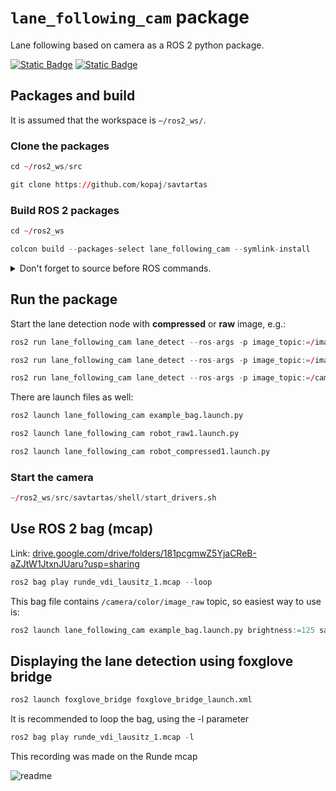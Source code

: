 # `lane_following_cam` package
Lane following based on camera as a ROS 2 python package.  

[![Static Badge](https://img.shields.io/badge/ROS_2-Humble-34aec5)](https://docs.ros.org/en/humble/)
[![Static Badge](https://img.shields.io/badge/ROS_2-Jazzy-34aec5)](https://docs.ros.org/en/jazzy/)

## Packages and build

It is assumed that the workspace is `~/ros2_ws/`.

### Clone the packages
``` r
cd ~/ros2_ws/src
```
``` r
git clone https://github.com/kopaj/savtartas
```

### Build ROS 2 packages
``` r
cd ~/ros2_ws
```
``` r
colcon build --packages-select lane_following_cam --symlink-install
```

<details>
<summary> Don't forget to source before ROS commands.</summary>

``` bash![readme](https://github.com/user-attachments/assets/a306b813-e863-478f-b4dd-1a01c30e439b)

source ~/ros2_ws/install/setup.bash
```
</details>

## Run the package

Start the lane detection node with **compressed** or **raw** image, e.g.:

``` r
ros2 run lane_following_cam lane_detect --ros-args -p image_topic:=/image_raw/compressed -p raw_image:=false
```

``` r
ros2 run lane_following_cam lane_detect --ros-args -p image_topic:=/image_raw -p raw_image:=true
```

``` r
ros2 run lane_following_cam lane_detect --ros-args -p image_topic:=/camera/color/image_raw -p raw_image:=true
```

There are launch files as well: 

``` r
ros2 launch lane_following_cam example_bag.launch.py
```

``` r
ros2 launch lane_following_cam robot_raw1.launch.py
```

``` r
ros2 launch lane_following_cam robot_compressed1.launch.py
```


### Start the camera

``` r 
~/ros2_ws/src/savtartas/shell/start_drivers.sh
```

## Use ROS 2 bag (mcap)

Link: [drive.google.com/drive/folders/181pcgmwZ5YjaCReB-aZJtW1JtxnJUaru?usp=sharing](https://drive.google.com/drive/folders/181pcgmwZ5YjaCReB-aZJtW1JtxnJUaru?usp=sharing)

```r
ros2 bag play runde_vdi_lausitz_1.mcap --loop
```

This bag file contains `/camera/color/image_raw` topic, so easiest way to use is:

``` r
ros2 launch lane_following_cam example_bag.launch.py brightness:=125 saturation:=10 multiplier_bottom:=0.8 multiplier_top:=0.65 divisor:=7.5 cam_align:=-50
```

## Displaying the lane detection using foxglove bridge

```r
ros2 launch foxglove_bridge foxglove_bridge_launch.xml
```

It is recommended to loop the bag, using the -l parameter

```r
ros2 bag play runde_vdi_lausitz_1.mcap -l
```
This recording was made on the Runde mcap


![readme](https://github.com/user-attachments/assets/b837cc85-3c19-4c08-9b2f-ddbe1032c89f)
